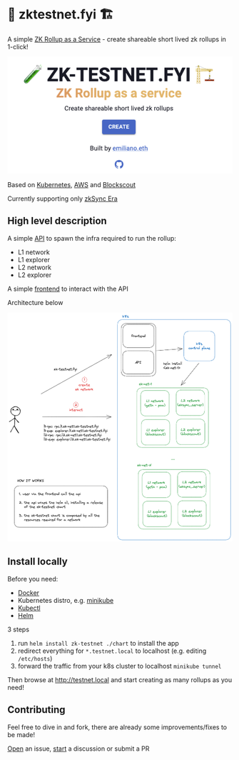# 🧪 zktestnet.fyi 🏗️

A simple [ZK Rollup as a Service](https://zktestnet.fyi) - create shareable short lived zk rollups in 1-click!

<div align="center">
    <img src="./preview.png">
</div>

Based on [Kubernetes](https://kubernetes.io/), [AWS](https://aws.amazon.com/) and [Blockscout](https://github.com/blockscout/blockscout)

Currently supporting only [zkSync Era](https://github.com/matter-labs/zksync-era)

## High level description

A simple [API](./api) to spawn the infra required to run the rollup:

- L1 network
- L1 explorer
- L2 network
- L2 explorer

A simple [frontend](./frontend) to interact with the API

Architecture below

<div align="center">
    <img src="./diagram.png">
</div>

## Install locally

Before you need:
- [Docker](https://docs.docker.com/get-docker/)
- Kubernetes distro, e.g. [minikube](https://minikube.sigs.k8s.io/docs/start/)
- [Kubectl](https://kubernetes.io/docs/tasks/tools/#kubectl)
- [Helm](https://helm.sh/docs/intro/install/#from-script)

3 steps

1. run `helm install zk-testnet ./chart` to install the app
2. redirect everything for `*.testnet.local` to localhost (e.g. editing `/etc/hosts`)
3. forward the traffic from your k8s cluster to localhost `minikube tunnel`

Then browse at http://testnet.local and start creating as many rollups as you need!

## Contributing

Feel free to dive in and fork, there are already some improvements/fixes to be made!

[Open](https://github.com/emilianobonassi/zk-testnet-fyi/issues/new) an issue, [start](https://github.com/emilianobonassi/zk-testnet-fyi/discussions/new) a discussion or submit a PR